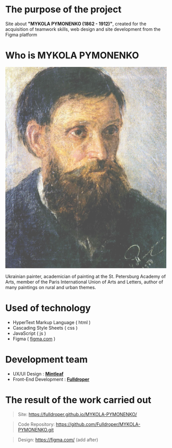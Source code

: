 # The purpose of the project
 Site about **"MYKOLA PYMONENKO (1862 - 1912)"**, created for the acquisition of teamwork skills, web design and site development from the Figma platform

# Who is **MYKOLA PYMONENKO**

![alt text](./src/assets/images/introdution-face.png "Logo Title Text 1")

Ukrainian painter, academician of painting at the St. Petersburg Academy of Arts, member of the Paris International Union of Arts and Letters, author of many paintings on rural and urban themes.

# Used of technology

- HyperText Markup Language ( html )
- Cascading Style Sheets ( css )
- JavaScript ( js )
- Figma ( [figma.com](https://figma.com/) )

# Development team

- UX/UI Design : [**Mintleaf**]()
- Front-End Development : [**Fulldroper**](https://fulldroper.cf/)

# The result of the work carried out

> Site: https://fulldroper.github.io/MYKOLA-PYMONENKO/

> Code Repository: https://github.com/Fulldroper/MYKOLA-PYMONENKO.git

> Design: https://figma.com/ (add after)